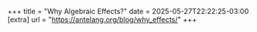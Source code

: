+++
title = "Why Algebraic Effects?"
date = 2025-05-27T22:22:25-03:00
[extra]
url = "https://antelang.org/blog/why_effects/"
+++
